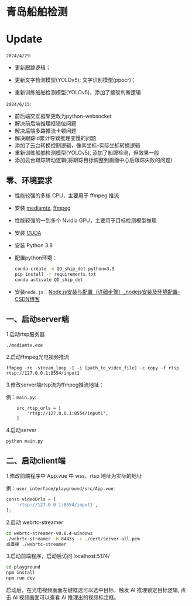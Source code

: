 # 青岛船舶检测

# Update

 `2024/4/29`:

- 更新跟踪逻辑；

- 更新文字检测模型(YOLOv5); 文字识别模型(ppocr)；

- 重新训练船舶检测模型(YOLOv5)，添加了接驳判断逻辑

`2024/6/15`:

- 前后端交互框架更改为python-websocket
- 解决前后端推理框错位问题
- 解决后端多路推流卡顿问题
- 解决跟踪id累计导致推理变慢的问题
- 添加了云台转换控制逻辑，像素坐标-实际坐标转换逻辑
- 重新训练船舶检测模型(YOLOv5), 添加了船牌检测，但效果一般
- 添加云台跟踪转动逻辑(将跟踪目标调整到画面中心后跟踪失败的问题)



## 零、环境要求

- 性能较强的多核 CPU，主要用于 ffmpeg 推流

- 安装 [mediamtx](https://github.com/bluenviron/mediamtx/releases),  [ffmpeg](https://ffmpeg.org/)

- 性能较强的一到多个 Nvidia GPU，主要用于目标检测模型推理

- 安装 [CUDA](https://developer.nvidia.com/cuda-downloads)

- 安装 Python 3.8

- 配置python环境：
  
  ```bash
  conda create -n QD_ship_det python=3.9
  pip install -r requirements.txt
  conda activate QD_ship_det
  ```

- 安装`node.js`：[Node.js安装与配置（详细步骤）_nodejs安装及环境配置-CSDN博客](https://blog.csdn.net/qq_42006801/article/details/124830995)



## 一、启动server端

1.启动rtsp服务器

```
./mediamtx.exe
```

2.启动ffmpeg光电视频推流

```
ffmpeg -re -stream_loop -1 -i [path_to_video_file] -c copy -f rtsp rtsp://127.0.0.1:8554/input1
```

3.修改server端rtsp流为ffmpeg推流地址：

例：`main.py`:

```
    src_rtsp_urls = [
        'rtsp://127.0.0.1:8554/input1',
    ]
```

4.启动server

```
python main.py
```



## 二、启动client端

1.修改前端程序中 App.vue 中 wss、rtsp 地址为实际的地址

例：`user_interface/playground/src/App.vue`:

```python
const videoUrls = [
    'rtsp://127.0.0.1:8554/input1',
];
```

2.启动 webrtc-streamer

```bash
cd webrtc-streamer-v0.8.4-windows
./webrtc-streamer -H 8443s -c ./cert/server-all.pem
或直接 ./webrtc-streamer
```

3.启动前端程序，启动后访问 localhost:5174/

```bash
cd playground
npm install
npm run dev
```

启动后，在光电视频画面左键框选可以选中目标，触发 AI 推理锁定目标逻辑, 点击 AI 视频画面可以查看 AI 推理出的视频标注框。